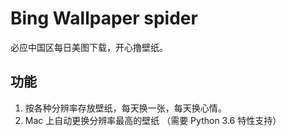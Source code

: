 # Bing Wallpaper spider

必应中国区每日美图下载，开心撸壁纸。

## 功能
1. 按各种分辨率存放壁纸，每天换一张，每天换心情。
2. Mac 上自动更换分辨率最高的壁纸 （需要 Python 3.6 特性支持）